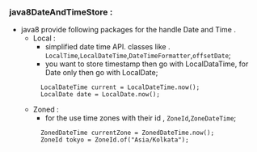 ### java8DateAndTimeStore :
    
- java8 provide following packages for the handle Date and Time .  
    - Local : 
      - simplified date time API. classes like . `LocalTime`,`LocalDateTime`,`DateTimeFormatter`,`offsetDate`; 
      - you want to store timestamp then go with LocalDataTime, for Date only then go with LocalDate;
      ```
        LocalDateTime current = LocalDateTime.now(); 
        LocalDate date = LocalDate.now(); 
      ```
    - Zoned : 
      - for the use time zones with their id , `ZoneId`,`ZoneDateTime`;
      ```
        ZonedDateTime currentZone = ZonedDateTime.now();
        ZoneId tokyo = ZoneId.of("Asia/Kolkata"); 
      ```